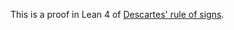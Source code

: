 This is a proof in Lean 4 of [Descartes' rule of signs](https://en.wikipedia.org/wiki/Descartes%27_rule_of_signs).

